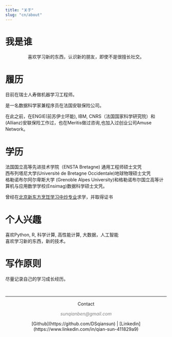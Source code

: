 ```yaml
---
title: "关于"
slug: "cn/about"
---
```



# 我是谁
<p style="text-align: center;"我是孙潜。去过很多地方，遇到过很多人，做过很多工作。</a></p>
<center>喜欢学习新的东西，认识新的朋友，即使不是很擅长社交。</center>

# 履历

目前在瑞士人寿做机器学习工程师。

是一名数据科学家兼程序员在法国安联保险公司。

在此之前，在ENGIE(前苏伊士环能), IBM, CNRS（法国国家科学研究院）和 (Allianz)安联保险工作过，也在Meritis做过咨询,也加入过创业公司Amuse Network。

# 学历
法国国立高等先进技术学院（ENSTA Bretagne) 通用工程师硕士文凭   
西布列塔尼大学(Université de Bretagne Occidentale)地球物理硕士文凭  
格勒诺布尔阿尔卑斯大学 (Grenoble Alpes University)和格勒诺布尔国立高等计算机与应用数学学校(Ensimag)数据科学硕士文凭。 

曾经在[北京新东方烹饪学习中炒专业](http://www.xdfce.cn/)求学，并取得证书

# 个人兴趣

喜欢Python, R, 科学计算, 高性能计算, 大数据，人工智能  
喜欢学习新的东西，新的技术。

# 写作原则

尽量记录自己的学习成长经历。



&nbsp;
<hr />
<p style="text-align: center;">Contact</a></p>
<p style="text-align: center;"><span style="color: #808080;"><em>sunqianben@gmail.com</em></span></p>

<center>[Github](https://github.com/DSqiansun) | [Linkedin](https://www.linkedin.com/in/qian-sun-411829a9)</center>

&nbsp;


